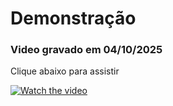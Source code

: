 <h1>Demonstração</h1>
<h3>Video gravado em 04/10/2025</h3>

<p>Clique abaixo para assistir</p>

[![Watch the video](https://img.youtube.com/vi/_5tFXJQIzi4/0.jpg)](https://www.youtube.com/watch?v=_5tFXJQIzi4)

